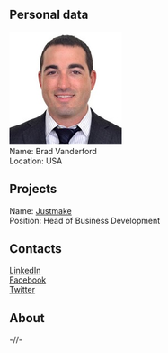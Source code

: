 ## Personal data
![brad vanderford photo](photo/brad_vanderford.jpg)  
Name:   Brad Vanderford  
Location: USA  
## Projects 
Name: [Justmake](../projects/justmake.md)  
Position: Head of Business Development   
## Contacts
[LinkedIn](https://www.linkedin.com/in/bradvanderford/)  
[Facebook](https://www.facebook.com/bradvanderford?ref=br_rs)  
[Twitter](https://twitter.com/bradvanderford)
## About
-//-
